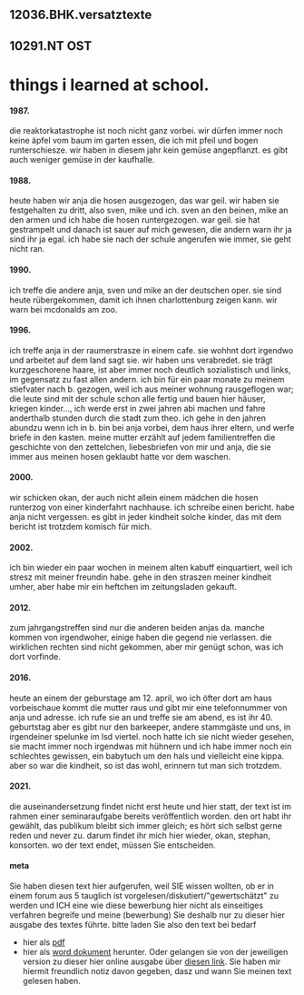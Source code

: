 ## 12036.BHK.versatztexte
## 10291.NT OST
# things i learned at school.
#### 1987. 
die reaktorkatastrophe ist noch nicht ganz vorbei. wir dürfen immer noch keine äpfel vom baum im garten essen, die ich mit pfeil und bogen runterschiesze. wir haben in diesem jahr kein gemüse angepflanzt. es gibt auch weniger gemüse in der kaufhalle.
#### 1988.
heute haben wir anja die hosen ausgezogen, das war geil. wir haben sie festgehalten zu dritt, also sven, mike und ich. sven an den beinen, mike an den armen und ich habe die hosen runtergezogen. war geil. sie hat gestrampelt und danach ist sauer auf mich gewesen, die andern warn ihr ja sind ihr ja egal. ich habe sie nach der schule angerufen wie immer, sie geht nicht ran.
#### 1990. 
ich treffe die andere anja, sven und mike an der deutschen oper. sie sind heute rübergekommen, damit ich ihnen charlottenburg zeigen kann. wir warn bei mcdonalds am zoo.
#### 1996.
ich treffe anja in der raumerstrasze in einem cafe. sie wohhnt dort irgendwo und arbeitet auf dem land sagt sie. wir haben uns verabredet. sie trägt kurzgeschorene haare, ist aber immer noch deutlich sozialistisch und links, im gegensatz zu fast allen andern. ich bin für ein paar monate zu meinem stiefvater nach b. gezogen, weil ich aus meiner wohnung rausgeflogen war; die leute sind mit der schule schon alle fertig und bauen hier häuser, kriegen kinder..., ich werde erst in zwei jahren abi machen und fahre anderthalb stunden durch die stadt zum theo. ich gehe in den jahren abundzu wenn ich in b. bin bei anja vorbei, dem haus ihrer eltern, und werfe briefe in den kasten. meine mutter erzählt auf jedem familientreffen die geschichte von den zettelchen, liebesbriefen von mir und anja, die sie immer aus meinen hosen geklaubt hatte vor dem waschen.
#### 2000.
wir schicken okan, der auch nicht allein einem mädchen die hosen runterzog von einer kinderfahrt nachhause. ich schreibe einen bericht. habe anja nicht vergessen. es gibt in jeder kindheit solche kinder, das mit dem bericht ist trotzdem komisch für mich.
#### 2002.
ich bin wieder ein paar wochen in meinem alten kabuff einquartiert, weil ich stresz mit meiner freundin habe. gehe in den straszen meiner kindheit umher, aber habe mir ein heftchen im zeitungsladen gekauft.
#### 2012.
zum jahrgangstreffen sind nur die anderen beiden anjas da. manche kommen von irgendwoher, einige haben die gegend nie verlassen. die wirklichen rechten sind nicht gekommen, aber mir genügt schon, was ich dort vorfinde. 
#### 2016.
heute an einem der geburstage am 12. april, wo ich öfter dort am haus vorbeischaue kommt die mutter raus und gibt mir eine telefonnummer von anja und adresse. ich rufe sie an und treffe sie am abend, es ist ihr 40. geburtstag aber es gibt nur den barkeeper, andere stammgäste und uns, in irgendeiner spelunke im lsd viertel. noch hatte ich sie nicht wieder gesehen, sie macht immer noch irgendwas mit hühnern und ich habe immer noch ein schlechtes gewissen, ein babytuch um den hals und vielleicht eine kippa. aber so war die kindheit, so ist das wohl, erinnern tut man sich trotzdem.
#### 2021.
die auseinandersetzung findet nicht erst heute und hier statt, der text ist im rahmen einer seminaraufgabe bereits veröffentlich worden. den ort habt ihr gewählt, das publikum bleibt sich immer gleich; es hört sich selbst gerne reden und never zu. darum findet ihr mich hier wieder, okan, stephan, konsorten. wo der text endet, müssen Sie entscheiden.
#### meta
Sie haben diesen text hier aufgerufen, weil SIE wissen wollten, ob er in einem forum aus 5 tauglich ist vorgelesen/diskutiert/"gewertschätzt" zu werden und ICH eine wie diese bewerbung hier nicht als einseitiges verfahren begreife und meine (bewerbung) Sie deshalb nur zu dieser hier ausgabe des textes führte.
bitte laden Sie also den text bei bedarf
- hier als [pdf](https://wholelifeacademy.hkw.de/index.php/s/wnpcWpmk8oX3To3)
- hier als [word dokument](https://wholelifeacademy.hkw.de/index.php/s/76x45BK6SFDx8c5)
herunter. Oder gelangen sie von der jeweiligen version zu dieser hier online ausgabe über [diesen link](https://ada-sub.rotefadenbuecher.de/12036-bhk).
Sie haben mir hiermit freundlich notiz davon gegeben, dasz und wann Sie meinen text gelesen haben.

